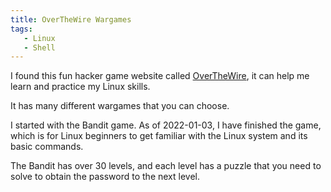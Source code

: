 ```yaml
---
title: OverTheWire Wargames
tags:
   - Linux
   - Shell
---
```


I found this fun hacker game website called [OverTheWire](https://overthewire.org/wargames/), it can help me learn and practice my Linux skills.

<!--truncate-->

It has many different wargames that you can choose.

I started with the Bandit game. As of 2022-01-03, I have finished the game, which is for Linux beginners to get familiar with the Linux system and its basic commands.

The Bandit has over 30 levels, and each level has a puzzle that you need to solve to obtain the password to the next level.
